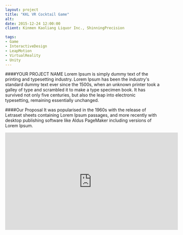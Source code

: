 ```yaml
---
layout: project
title: "KKL VR Cocktail Game"
alt: 
date: 2015-12-24 12:00:00
client: Kinmen Kaoliang Liquor Inc., ShinningPrecision

tags:
- Game
- InteractiveDesign
- LeapMotion
- VirtualReality
- Unity
---
```

####YOUR PROJECT NAME
Lorem Ipsum is simply dummy text of the printing and typesetting industry. Lorem Ipsum has been the industry's standard dummy text ever since the 1500s, when an unknown printer took a galley of type and scrambled it to make a type specimen book. It has survived not only five centuries, but also the leap into electronic typesetting, remaining essentially unchanged.

####Our Proposal
It was popularised in the 1960s with the release of Letraset sheets containing Lorem Ipsum passages, and more recently with desktop publishing software like Aldus PageMaker including versions of Lorem Ipsum.

<iframe width="560" height="315" src="https://www.youtube.com/embed/taheQm73qck?rel=0&amp;showinfo=0" frameborder="0" allowfullscreen></iframe>